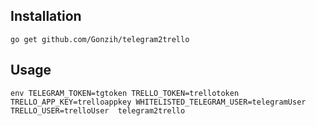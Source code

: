 ## Installation

```
go get github.com/Gonzih/telegram2trello
```


## Usage

```
env TELEGRAM_TOKEN=tgtoken TRELLO_TOKEN=trellotoken TRELLO_APP_KEY=trelloappkey WHITELISTED_TELEGRAM_USER=telegramUser TRELLO_USER=trelloUser  telegram2trello
```
